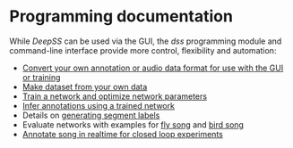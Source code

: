 # Programming documentation
While _DeepSS_ can be used via the GUI, the _dss_ programming module and command-line interface provide more control, flexibility and automation:

- [Convert your own annotation or audio data format for use with the GUI or training](convert)
- [Make dataset from your own data](make_ds_notebook)
- [Train a network and optimize network parameters](train)
- [Infer annotations using a trained network](predict)
- Details on [generating segment labels](label_segments)
- Evaluate networks with examples for [fly song](evaluate_fly) and [bird song](evaluate_bird)
- [Annotate song in realtime for closed loop experiments](realtime)